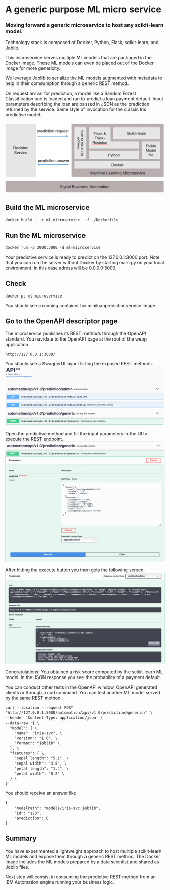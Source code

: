 # A generic purpose ML micro service

### Moving forward a generic microservice to host any scikit-learn model. 

Technology stack is composed of Docker, Python, Flask, scikit-learn, and Joblib.

This microservice serves multiple ML models that are packaged in the Docker image. These ML models can even be placed out of the Docker image for more genericity.

We leverage Joblib to serialize the ML models augmented with metadata to help in their comsumption through a generic REST method.

On request arrival for prediction, a model like a Random Forest Classification one is loaded and run to predict a loan payment default.
Input parameters describing the loan are passed in JSON as the prediction returned by the service.
Same style of invocation for the classic Iris predictive model.


 ![Flow](../docs/images/ml-model-joblib-microservice-architecture.png "ML microservice stack")
 
## Build the ML microservice
```console
docker build . -t ml-microservice  -f ./Dockerfile
```
## Run the ML microservice
```console
docker run -p 3000:5000 -d ml-microservice 
```
Your predictive service is ready to predict on the 127.0.0.1:3000 port.
Note that you can run the server without Docker by starting main.py on your local environment. In this case adress will be 0.0.0.0:5000.

## Check
```console
docker ps ml-microservice 
```
You should see a running container for miniloanpredictionservice image.

## Go to the OpenAPI descriptor page
The microservice publishes its REST methods through the OpenAPI standard.
You navidate to the OpenAPI page at the root of the wepp application.
```console
http://127.0.0.1:3000/ 
```
You should see a SwaggerUI layout listing the exposed REST methods.
![Flow](../docs/images/ml-model-dynamic-hosting-openapi-screen-1.png "OpenAPI menu")

Open the predictive method and fill the input parameters in the UI to execute the REST endpoint.
![Flow](../docs/images/ml-model-dynamic-hosting-openapi-screen-2.png "Prediction inputs")

After hitting the execute button you then gets the following screen.
![Flow](../docs/images/ml-model-dynamic-hosting-openapi-screen-3.png "Prediction results")

Congratulations! You obtained a risk score computed by the scikit-learn ML model.
In the JSON response you see the probability of a payment default.

You can conduct other tests in the OpenAPI window, OpenAPI generated clients or through a curl command.
You can test another ML model served by the same REST method.
```console
curl --location --request POST 'http://127.0.0.1:5000/automation/api/v1.0/prediction/generic/' \
--header 'Content-Type: application/json' \
--data-raw '{ \
  "model": { \
    "name": "iris-svc", \
    "version": "1.0", \
    "format": "joblib" \
  }, \
  "features": { \
    "sepal length": "5.1", \
    "sepal width": "3.5", \
    "petal length": "1.4", \
    "petal width": "0.2" \
  } \
}'
```
You should receive an answer like
```console
{
    "modelPath": "models/iris-svc.joblib",
    "id": "123",
    "prediction": 0
}
```

## Summary
You have experimented a lightweight approach to host multiple scikit-learn ML models and expose them through a generic REST method.
The Docker image includes the ML models prepared by a data scientist and shared as Joblib files.

Next step will consist in consuming the predictive REST method from an IBM Automation engine running your business logic.

 

